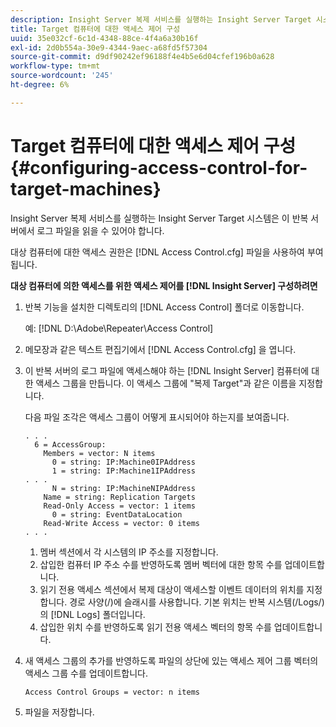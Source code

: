 ```yaml
---
description: Insight Server 복제 서비스를 실행하는 Insight Server Target 시스템은 이 반복 서버에서 로그 파일을 읽을 수 있어야 합니다.
title: Target 컴퓨터에 대한 액세스 제어 구성
uuid: 35e032cf-6c1d-4348-88ce-4f4a6a30b16f
exl-id: 2d0b554a-30e9-4344-9aec-a68fd5f57304
source-git-commit: d9df90242ef96188f4e4b5e6d04cfef196b0a628
workflow-type: tm+mt
source-wordcount: '245'
ht-degree: 6%

---
```


# Target 컴퓨터에 대한 액세스 제어 구성{#configuring-access-control-for-target-machines}

Insight Server 복제 서비스를 실행하는 Insight Server Target 시스템은 이 반복 서버에서 로그 파일을 읽을 수 있어야 합니다.

대상 컴퓨터에 대한 액세스 권한은 [!DNL Access Control.cfg] 파일을 사용하여 부여됩니다.

**대상 컴퓨터에 의한 액세스를 위한 액세스 제어를  [!DNL Insight Server] 구성하려면**

1. 반복 기능을 설치한 디렉토리의 [!DNL Access Control] 폴더로 이동합니다.

   예: [!DNL D:\Adobe\Repeater\Access Control]

1. 메모장과 같은 텍스트 편집기에서 [!DNL Access Control.cfg] 을 엽니다.
1. 이 반복 서버의 로그 파일에 액세스해야 하는 [!DNL Insight Server] 컴퓨터에 대한 액세스 그룹을 만듭니다. 이 액세스 그룹에 &quot;복제 Target&quot;과 같은 이름을 지정합니다.

   다음 파일 조각은 액세스 그룹이 어떻게 표시되어야 하는지를 보여줍니다.

   ```
   . . . 
     6 = AccessGroup: 
       Members = vector: N items 
         0 = string: IP:Machine0IPAddress 
         1 = string: IP:Machine1IPAddress 
   . . . 
         N = string: IP:MachineNIPAddress 
       Name = string: Replication Targets 
       Read-Only Access = vector: 1 items 
         0 = string: EventDataLocation 
       Read-Write Access = vector: 0 items 
   . . .
   ```

   1. 멤버 섹션에서 각 시스템의 IP 주소를 지정합니다.
   1. 삽입한 컴퓨터 IP 주소 수를 반영하도록 멤버 벡터에 대한 항목 수를 업데이트합니다.
   1. 읽기 전용 액세스 섹션에서 복제 대상이 액세스할 이벤트 데이터의 위치를 지정합니다. 경로 사양(/)에 슬래시를 사용합니다. 기본 위치는 반복 시스템(/Logs/)의 [!DNL Logs] 폴더입니다.
   1. 삽입한 위치 수를 반영하도록 읽기 전용 액세스 벡터의 항목 수를 업데이트합니다.

1. 새 액세스 그룹의 추가를 반영하도록 파일의 상단에 있는 액세스 제어 그룹 벡터의 액세스 그룹 수를 업데이트합니다.

   ```
   Access Control Groups = vector: n items
   ```

1. 파일을 저장합니다.
